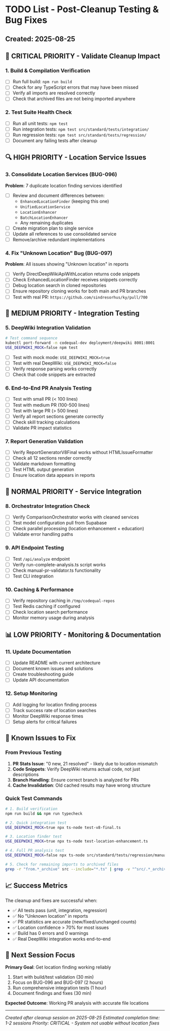 # TODO List - Post-Cleanup Testing & Bug Fixes
## Created: 2025-08-25

## 🚨 CRITICAL PRIORITY - Validate Cleanup Impact

### 1. Build & Compilation Verification
- [ ] Run full build: `npm run build`
- [ ] Check for any TypeScript errors that may have been missed
- [ ] Verify all imports are resolved correctly
- [ ] Check that archived files are not being imported anywhere

### 2. Test Suite Health Check
- [ ] Run all unit tests: `npm test`
- [ ] Run integration tests: `npm test src/standard/tests/integration/`
- [ ] Run regression tests: `npm test src/standard/tests/regression/`
- [ ] Document any failing tests after cleanup

## 🔍 HIGH PRIORITY - Location Service Issues

### 3. Consolidate Location Services (BUG-096)
**Problem**: 7 duplicate location finding services identified
- [ ] Review and document differences between:
  - `EnhancedLocationFinder` (keeping this one)
  - `UnifiedLocationService` 
  - `LocationEnhancer`
  - `BatchLocationEnhancer`
  - Any remaining duplicates
- [ ] Create migration plan to single service
- [ ] Update all references to use consolidated service
- [ ] Remove/archive redundant implementations

### 4. Fix "Unknown Location" Bug (BUG-097)
**Problem**: All issues showing "Unknown location" in reports
- [ ] Verify DirectDeepWikiApiWithLocation returns code snippets
- [ ] Check EnhancedLocationFinder receives snippets correctly
- [ ] Debug location search in cloned repositories
- [ ] Ensure repository cloning works for both main and PR branches
- [ ] Test with real PR: `https://github.com/sindresorhus/ky/pull/700`

## 🧪 MEDIUM PRIORITY - Integration Testing

### 5. DeepWiki Integration Validation
```bash
# Test command sequence
kubectl port-forward -n codequal-dev deployment/deepwiki 8001:8001
USE_DEEPWIKI_MOCK=false npm test
```
- [ ] Test with mock mode: `USE_DEEPWIKI_MOCK=true`
- [ ] Test with real DeepWiki: `USE_DEEPWIKI_MOCK=false`
- [ ] Verify response parsing works correctly
- [ ] Check that code snippets are extracted

### 6. End-to-End PR Analysis Testing
- [ ] Test with small PR (< 100 lines)
- [ ] Test with medium PR (100-500 lines)
- [ ] Test with large PR (> 500 lines)
- [ ] Verify all report sections generate correctly
- [ ] Check skill tracking calculations
- [ ] Validate PR impact statistics

### 7. Report Generation Validation
- [ ] Verify ReportGeneratorV8Final works without HTMLIssueFormatter
- [ ] Check all 12 sections render correctly
- [ ] Validate markdown formatting
- [ ] Test HTML output generation
- [ ] Ensure location data appears in reports

## 🔧 NORMAL PRIORITY - Service Integration

### 8. Orchestrator Integration Check
- [ ] Verify ComparisonOrchestrator works with cleaned services
- [ ] Test model configuration pull from Supabase
- [ ] Check parallel processing (location enhancement + education)
- [ ] Validate error handling paths

### 9. API Endpoint Testing
- [ ] Test `/api/analyze` endpoint
- [ ] Verify run-complete-analysis.ts script works
- [ ] Check manual-pr-validator.ts functionality
- [ ] Test CLI integration

### 10. Caching & Performance
- [ ] Verify repository caching in `/tmp/codequal-repos`
- [ ] Test Redis caching if configured
- [ ] Check location search performance
- [ ] Monitor memory usage during analysis

## 📊 LOW PRIORITY - Monitoring & Documentation

### 11. Update Documentation
- [ ] Update README with current architecture
- [ ] Document known issues and solutions
- [ ] Create troubleshooting guide
- [ ] Update API documentation

### 12. Setup Monitoring
- [ ] Add logging for location finding process
- [ ] Track success rate of location searches
- [ ] Monitor DeepWiki response times
- [ ] Setup alerts for critical failures

## 🐛 Known Issues to Fix

### From Previous Testing
1. **PR Stats Issue**: "0 new, 21 resolved" - likely due to location mismatch
2. **Code Snippets**: Verify DeepWiki returns actual code, not just descriptions
3. **Branch Handling**: Ensure correct branch is analyzed for PRs
4. **Cache Invalidation**: Old cached results may have wrong structure

### Quick Test Commands

```bash
# 1. Build verification
npm run build && npm run typecheck

# 2. Quick integration test
USE_DEEPWIKI_MOCK=true npx ts-node test-v8-final.ts

# 3. Location finder test
USE_DEEPWIKI_MOCK=true npx ts-node test-location-enhancement.ts

# 4. Full PR analysis test
USE_DEEPWIKI_MOCK=false npx ts-node src/standard/tests/regression/manual-pr-validator.ts https://github.com/sindresorhus/ky/pull/700

# 5. Check for remaining imports to archived files
grep -r "from.*_archive" src --include="*.ts" | grep -v "^src/.*_archive"
```

## 📈 Success Metrics

The cleanup and fixes are successful when:
- ✅ All tests pass (unit, integration, regression)
- ✅ No "Unknown location" in reports
- ✅ PR statistics are accurate (new/fixed/unchanged counts)
- ✅ Location confidence > 70% for most issues
- ✅ Build has 0 errors and 0 warnings
- ✅ Real DeepWiki integration works end-to-end

## 🎯 Next Session Focus

**Primary Goal**: Get location finding working reliably
1. Start with build/test validation (30 min)
2. Focus on BUG-096 and BUG-097 (2 hours)
3. Run comprehensive integration tests (1 hour)
4. Document findings and fixes (30 min)

**Expected Outcome**: Working PR analysis with accurate file locations

---
*Created after cleanup session on 2025-08-25*
*Estimated completion time: 1-2 sessions*
*Priority: CRITICAL - System not usable without location fixes*